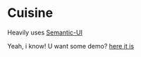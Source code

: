 Cuisine
=======

Heavily uses [Semantic-UI](http://semantic-ui.com/)

Yeah, i know! U want some demo? [here it is](http://sayawan.github.io/cuisine-html/)